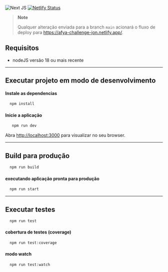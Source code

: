 ![Next JS](https://img.shields.io/badge/Next-black?style=for-the-badge&logo=next.js&logoColor=white) [![Netlify Status](https://api.netlify.com/api/v1/badges/9924aee2-a5a1-421f-9394-a77b52410df1/deploy-status)](https://app.netlify.com/sites/afya-challenge-jon/deploys) 

>**Note**
>
> Qualquer alteração enviada para a branch `main` acionará o fluxo de deploy para https://afya-challenge-jon.netlify.app/.
## Requisitos
- nodeJS versão 18 ou mais recente

----

## Executar projeto em modo de desenvolvimento
#### Instale as dependencias
  ```bash
    npm install
  ```
#### Inicie a aplicação
 ```bash
    npm run dev
  ```
Abra [http://localhost:3000](http://localhost:3000) para visualizar no seu browser.

----

## Build para produção

  ```bash
    npm run build
  ```
#### executando aplicação pronta para produção  
  ```bash
    npm run start
  ```
---
## Executar testes
  ```bash
    npm run test
  ```
#### cobertura de testes (coverage)
  ```bash
    npm run test:coverage
  ```
#### modo watch
  ```bash
    npm run test:watch
  ```
